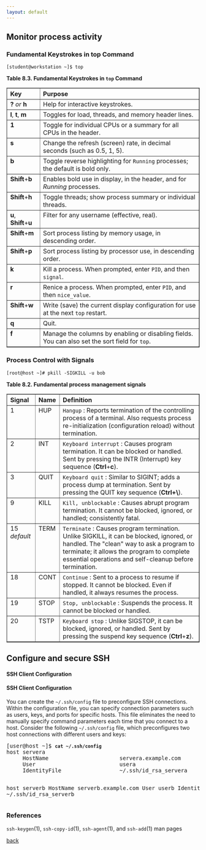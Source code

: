 ```yaml
---
layout: default
---
```


## Monitor process activity
### Fundamental Keystrokes in top Command


```
[student@workstation ~]$ top 
```


<div class="table"><a id="idm45741847401152"></a><p class="title"><strong>Table&nbsp;8.3.&nbsp;Fundamental Keystrokes in <code class="code">top</code> Command</strong></p><div class="table-contents"><table border="1" class="table" summary="Fundamental Keystrokes in top Command"><colgroup><col class="c1"><col class="c2"></colgroup><thead><tr><th align="left" valign="top">Key</th><th align="left" valign="top">Purpose</th></tr></thead><tbody><tr><td align="left" valign="top">
<span class="keycap"><strong>?</strong></span>
<span class="emphasis"><em>or</em></span>
<span class="keycap"><strong>h</strong></span>
</td><td align="left" valign="top">Help for interactive keystrokes.</td></tr><tr><td align="left" valign="top">
<span class="keycap"><strong>l</strong></span>, <span class="keycap"><strong>t</strong></span>, <span class="keycap"><strong>m</strong></span>
</td><td align="left" valign="top">Toggles for load, threads, and memory header lines.</td></tr><tr><td align="left" valign="top">
<span class="keycap"><strong>1</strong></span>
</td><td align="left" valign="top">Toggle for individual CPUs or a summary for all CPUs in the header.</td></tr><tr><td align="left" valign="top">
<span class="keycap"><strong>s</strong></span>
</td><td align="left" valign="top">Change the refresh (screen) rate, in decimal seconds (such as 0.5, 1, 5).</td></tr><tr><td align="left" valign="top">
<span class="keycap"><strong>b</strong></span>
</td><td align="left" valign="top">Toggle reverse highlighting for <code class="code">Running</code> processes; the default is bold only.</td></tr><tr><td align="left" valign="top">
<span class="keycap"><strong>Shift</strong></span>+<span class="keycap"><strong>b</strong></span>
</td><td align="left" valign="top">Enables bold use in display, in the header, and for <span class="emphasis"><em>Running</em></span> processes.</td></tr><tr><td align="left" valign="top">
<span class="keycap"><strong>Shift</strong></span>+<span class="keycap"><strong>h</strong></span>
</td><td align="left" valign="top">Toggle threads; show process summary or individual threads.</td></tr><tr><td align="left" valign="top">
<span class="keycap"><strong>u</strong></span>, <span class="keycap"><strong>Shift</strong></span>+<span class="keycap"><strong>u</strong></span>
</td><td align="left" valign="top">Filter for any username (effective, real).</td></tr><tr><td align="left" valign="top">
<span class="keycap"><strong>Shift</strong></span>+<span class="keycap"><strong>m</strong></span>
</td><td align="left" valign="top">Sort process listing by memory usage, in descending order.</td></tr><tr><td align="left" valign="top">
<span class="keycap"><strong>Shift</strong></span>+<span class="keycap"><strong>p</strong></span>
</td><td align="left" valign="top">Sort process listing by processor use, in descending order.</td></tr><tr><td align="left" valign="top">
<span class="keycap"><strong>k</strong></span>
</td><td align="left" valign="top">Kill a process. When prompted, enter <code class="code">PID</code>, and then <code class="code">signal</code>.</td></tr><tr><td align="left" valign="top">
<span class="keycap"><strong>r</strong></span>
</td><td align="left" valign="top">Renice a process. When prompted, enter <code class="code">PID</code>, and then <code class="code">nice_value</code>.</td></tr><tr><td align="left" valign="top">
<span class="keycap"><strong>Shift</strong></span>+<span class="keycap"><strong>w</strong></span>
</td><td align="left" valign="top">Write (save) the current display configuration for use at the next <code class="code">top</code> restart.</td></tr><tr><td align="left" valign="top">
<span class="keycap"><strong>q</strong></span>
</td><td align="left" valign="top">Quit.</td></tr><tr><td align="left" valign="top">
<span class="keycap"><strong>f</strong></span>
</td><td align="left" valign="top">Manage the columns by enabling or disabling fields. You can also set the sort field for <code class="code">top</code>.</td></tr></tbody></table></div></div>

### Process Control with Signals

```
[root@host ~]# pkill -SIGKILL -u bob
```

<div class="table"><a id="idm45741847663248"></a><p class="title"><strong>Table&nbsp;8.2.&nbsp;Fundamental process management signals</strong></p><div class="table-contents"><table border="1" class="table" summary="Fundamental process management signals"><colgroup><col class="c1"><col class="c2"><col class="c3"></colgroup><thead><tr><th align="left" valign="top">Signal</th><th align="left" valign="top">Name</th><th align="left" valign="top">Definition</th></tr></thead><tbody><tr><td align="left" valign="top">1</td><td align="left" valign="top">HUP</td><td align="left" valign="top">
<code class="code">Hangup</code> : Reports termination of the controlling process of a terminal. Also requests process re-initialization (configuration reload) without termination.</td></tr><tr><td align="left" valign="top">2</td><td align="left" valign="top">INT</td><td align="left" valign="top">
<code class="code">Keyboard interrupt</code> : Causes program termination. It can be blocked or handled. Sent by pressing the INTR (Interrupt) key sequence (<span class="keycap"><strong>Ctrl</strong></span>+<span class="keycap"><strong>c</strong></span>).</td></tr><tr><td align="left" valign="top">3</td><td align="left" valign="top">QUIT</td><td align="left" valign="top">
<code class="code">Keyboard quit</code> : Similar to SIGINT; adds a process dump at termination. Sent by pressing the QUIT key sequence (<span class="keycap"><strong>Ctrl+\</strong></span>).</td></tr><tr><td align="left" valign="top">9</td><td align="left" valign="top">KILL</td><td align="left" valign="top">
<code class="code">Kill, unblockable</code> : Causes abrupt program termination. It cannot be blocked, ignored, or handled; consistently fatal.</td></tr><tr><td align="left" valign="top">15 <span class="emphasis"><em>default</em></span>
</td><td align="left" valign="top">TERM</td><td align="left" valign="top">
<code class="code">Terminate</code> : Causes program termination. Unlike SIGKILL, it can be blocked, ignored, or handled. The "clean" way to ask a program to terminate; it allows the program to complete essential operations and self-cleanup before termination.</td></tr><tr><td align="left" valign="top">18</td><td align="left" valign="top">CONT</td><td align="left" valign="top">
<code class="code">Continue</code> : Sent to a process to resume if stopped. It cannot be blocked. Even if handled, it always resumes the process.</td></tr><tr><td align="left" valign="top">19</td><td align="left" valign="top">STOP</td><td align="left" valign="top">
<code class="code">Stop, unblockable</code> : Suspends the process. It cannot be blocked or handled.</td></tr><tr><td align="left" valign="top">20</td><td align="left" valign="top">TSTP</td><td align="left" valign="top">
<code class="code">Keyboard stop</code> : Unlike SIGSTOP, it can be blocked, ignored, or handled. Sent by pressing the suspend key sequence (<span class="keycap"><strong>Ctrl</strong></span>+<span class="keycap"><strong>z</strong></span>).</td></tr></tbody></table></div></div>





## Configure and secure SSH
#### SSH Client Configuration
<div class="section"><div class="titlepage"><div><div><h4 class="title"><a id="sshconfigure-_ssh_client_configuration"></a>SSH Client Configuration</h4></div></div></div><p>You can create the <code class="code">~/.ssh/config</code> file to preconfigure SSH connections. Within the configuration file, you can specify connection parameters such as users, keys, and ports for specific hosts. This file eliminates the need to manually specify command parameters each time that you connect to a host. Consider the following <code class="code">~/.ssh/config</code> file, which preconfigures two host connections with different users and keys:</p><pre class="screen">[user@host ~]$ <strong class="userinput"><code>cat ~/.ssh/config</code></strong>
host servera
     HostName                      servera.example.com
     User                          usera
     IdentityFile                  ~/.ssh/id_rsa_servera

host serverb
     HostName                      serverb.example.com
     User                          userb
     IdentityFile                  ~/.ssh/id_rsa_serverb</pre><div class="note references"><h3 class="title">References</h3><p>
<code class="code">ssh-keygen</code>(1), <code class="code">ssh-copy-id</code>(1), <code class="code">ssh-agent</code>(1), and <code class="code">ssh-add</code>(1) man pages</p></div><p></p></div>









[back](./another-page.html)
